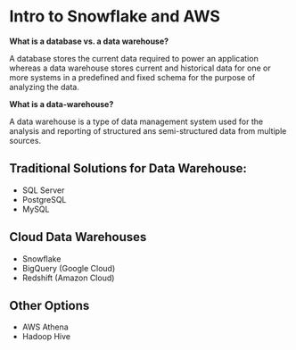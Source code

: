 # Intro to Snowflake and AWS
**What is a database vs. a data warehouse?**

A database stores the current data required to power an application whereas a data warehouse stores current and historical data for one or more systems in a predefined and fixed schema for the purpose of analyzing the data.

**What is a data-warehouse?**

A data warehouse is a type of data management system used for the analysis and reporting of structured ans semi-structured data from multiple sources.

## Traditional Solutions for Data Warehouse:
- SQL Server
- PostgreSQL
- MySQL

## Cloud Data Warehouses
- Snowflake
- BigQuery (Google Cloud)
- Redshift (Amazon Cloud)

## Other Options
- AWS Athena
- Hadoop Hive
